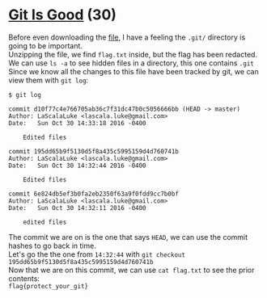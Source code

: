 # [Git Is Good](https://ctflearn.com/challenge/104) (30)
Before even downloading the [file](https://mega.nz/#!3CwDFZpJ!Jjr55hfJQJ5-jspnyrnVtqBkMHGJrd6Nn_QqM7iXEuc), I have a feeling the `.git/` directory is going to be important. <br />
Unzipping the file, we find `flag.txt` inside, but the flag has been redacted. <br />
We can use `ls -a` to see hidden files in a directory, this one contains `.git` <br />
Since we know all the changes to this file have been tracked by git, we can view them with `git log`: <br />
```
$ git log

commit d10f77c4e766705ab36c7f31dc47b0c5056666bb (HEAD -> master)
Author: LaScalaLuke <lascala.luke@gmail.com>
Date:   Sun Oct 30 14:33:18 2016 -0400

    Edited files

commit 195dd65b9f5130d5f8a435c5995159d4d760741b
Author: LaScalaLuke <lascala.luke@gmail.com>
Date:   Sun Oct 30 14:32:44 2016 -0400

    Edited files

commit 6e824db5ef3b0fa2eb2350f63a9f0fdd9cc7b0bf
Author: LaScalaLuke <lascala.luke@gmail.com>
Date:   Sun Oct 30 14:32:11 2016 -0400

    edited files

```
The commit we are on is the one that says `HEAD`, we can use the commit hashes to go back in time. <br />
Let's go the the one from `14:32:44` with `git checkout 195dd65b9f5130d5f8a435c5995159d4d760741b` <br />
Now that we are on this commit, we can use `cat flag.txt` to see the prior contents: <br />
`flag{protect_your_git}` <br />
